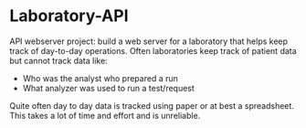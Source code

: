 # Laboratory-API
API webserver project: build a web server for a laboratory that helps keep track of day-to-day operations. Often laboratories keep track of patient data but cannot track data like:
- Who was the analyst who prepared a run
- What analyzer was used to run a test/request

Quite often day to day data is tracked using paper or at best a spreadsheet. This takes a lot of time and effort and is unreliable. 

